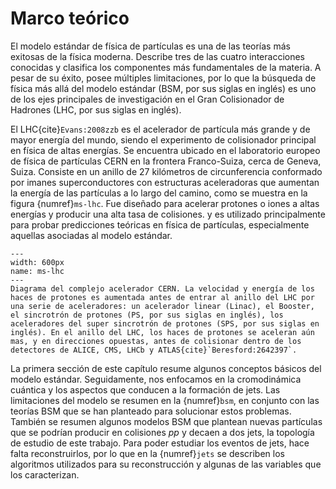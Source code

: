 # Marco teórico
El modelo estándar de física de partículas es una de las teorías más exitosas de la física moderna. Describe tres de las cuatro interacciones conocidas y clasifica los componentes más fundamentales de la materia. A pesar de su éxito, posee múltiples limitaciones, por lo que la búsqueda de física más allá del modelo estándar (BSM, por sus siglas en inglés) es uno de los ejes principales de investigación en el Gran Colisionador de Hadrones (LHC, por sus siglas en inglés). 

El LHC{cite}`Evans:2008zzb` es el acelerador de partícula más grande y de mayor energía del mundo, siendo el experimento de colisionador principal en física de altas energías. Se encuentra ubicado en el laboratorio europeo de física de partículas CERN en la frontera Franco-Suiza, cerca de Geneva, Suiza. Consiste en un anillo de 27 kilómetros de circunferencia conformado por imanes superconductores con estructuras aceleradoras que aumentan la energía de las partículas a lo largo del camino, como se muestra en la figura {numref}`ms-lhc`. Fue diseñado para acelerar protones o iones a altas energías y producir una alta tasa de colisiones. y es utilizado principalmente para probar predicciones teóricas en física de partículas, especialmente aquellas asociadas al modelo estándar.

```{figure} ./../../figuras/ms-lhc.png
---
width: 600px
name: ms-lhc
---
Diagrama del complejo acelerador CERN. La velocidad y energía de los haces de protones es aumentada antes de entrar al anillo del LHC por una serie de aceleradores: un acelerador linear (Linac), el Booster, el sincrotrón de protones (PS, por sus siglas en inglés), los aceleradores del super sincrotrón de protones (SPS, por sus siglas en inglés). En el anillo del LHC, los haces de protones se aceleran aún mas, y en direcciones opuestas, antes de colisionar dentro de los detectores de ALICE, CMS, LHCb y ATLAS{cite}`Beresford:2642397`.
```
La primera sección de este capítulo resume algunos conceptos básicos del modelo estándar. Seguidamente, nos enfocamos en la cromodinámica cuántica y los aspectos que conducen a la formación de jets. Las limitaciones del modelo se resumen en la {numref}`bsm`, en conjunto con las teorías BSM que se han planteado para solucionar estos problemas. También se resumen algunos modelos BSM que plantean nuevas partículas que se podrían producir en colisiones *pp* y decaen a dos jets, la topología de estudio de este trabajo. Para poder estudiar los eventos de jets, hace falta reconstruirlos, por lo que en la {numref}`jets` se describen los algoritmos utilizados para su reconstrucción y algunas de las variables que los caracterizan.